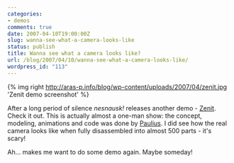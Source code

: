 ```yaml
---
categories:
- demos
comments: true
date: 2007-04-10T19:00:00Z
slug: wanna-see-what-a-camera-looks-like
status: publish
title: Wanna see what a camera looks like?
url: /blog/2007/04/10/wanna-see-what-a-camera-looks-like/
wordpress_id: "113"
---
```


{% img right http://aras-p.info/blog/wp-content/uploads/2007/04/zenit.jpg 'Zenit demo screenshot' %}

After a long period of silence _nesnausk!_ releases another demo - [Zenit](http://nesnausk.org/project.php?project=16). Check it out. This is actually almost a one-man show: the concept, modeling, animations and code was done by [Paulius](http://nesnausk.org/members.php#2). I did see how the real camera looks like when fully disassembled into almost 500 parts - it's scary!

Ah... makes me want to do some demo again. Maybe someday!
